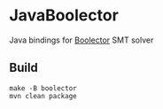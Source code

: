 JavaBoolector
===============================================================================
Java bindings for [Boolector](https://github.com/boolector/boolector) SMT solver

Build
-------------------------------------------------------------------------------
```
make -B boolector
mvn clean package
```

